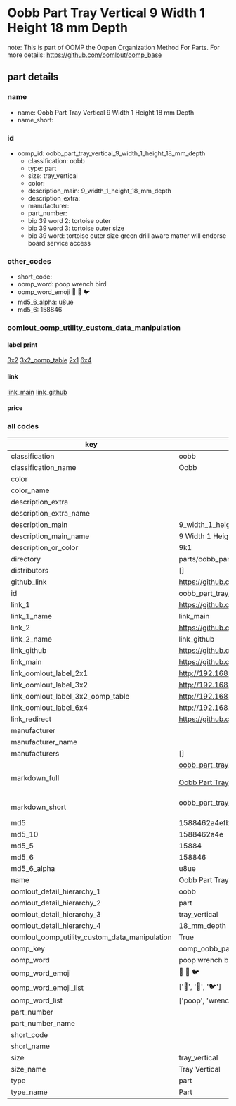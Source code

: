 # Oobb Part Tray Vertical 9 Width 1 Height 18 mm Depth  

note: This is part of OOMP the Oopen Organization Method For Parts. For more details: https://github.com/oomlout/oomp_base

##  part details
  







### name
* name: Oobb Part Tray Vertical 9 Width 1 Height 18 mm Depth
* name_short: 
### id
* oomp_id: oobb_part_tray_vertical_9_width_1_height_18_mm_depth
  * classification: oobb
  * type: part
  * size: tray_vertical
  * color: 
  * description_main: 9_width_1_height_18_mm_depth
  * description_extra: 
  * manufacturer: 
  * part_number: 
  * bip 39 word 2: tortoise outer
  * bip 39 word 3: tortoise outer size
  * bip 39 word: tortoise outer size green drill aware matter will endorse board service access

### other_codes
* short_code: 
* oomp_word: poop wrench bird
* oomp_word_emoji :poop: :wrench: :bird:
* md5_6_alpha: u8ue
* md5_6: 158846






### oomlout_oomp_utility_custom_data_manipulation
#### label print
[3x2](http://192.168.1.245:1112/?label=oomp%20u8ue)
[3x2_oomp_table](http://192.168.1.108:1112/?label=oomp%20u8ue)
[2x1](http://192.168.1.242:1112/?label=oomp%20u8ue)
[6x4](http://192.168.1.55:1112/?label=oomp%20u8ue)    

#### link

[link_main](https://github.com/oomlout/oomlout_oomp_version_1_messy/tree/main/parts/oobb_part_tray_vertical_9_width_1_height_18_mm_depth) [link_github](https://github.com/oomlout/oomlout_oomp_version_1_messy/tree/main/parts/oobb_part_tray_vertical_9_width_1_height_18_mm_depth)                             

#### price







### all codes 
| key | value |  
| --- | --- |  
| classification | oobb |  
| classification_name | Oobb |  
| color |  |  
| color_name |  |  
| description_extra |  |  
| description_extra_name |  |  
| description_main | 9_width_1_height_18_mm_depth |  
| description_main_name | 9 Width 1 Height 18 mm Depth |  
| description_or_color | 9k1 |  
| directory | parts/oobb_part_tray_vertical_9_width_1_height_18_mm_depth |  
| distributors | [] |  
| github_link | https://github.com/oomlout/oomlout_oomp_part_src/tree/main/parts/oobb_part_tray_vertical_9_width_1_height_18_mm_depth |  
| id | oobb_part_tray_vertical_9_width_1_height_18_mm_depth |  
| link_1 | https://github.com/oomlout/oomlout_oomp_version_1_messy/tree/main/parts/oobb_part_tray_vertical_9_width_1_height_18_mm_depth |  
| link_1_name | link_main |  
| link_2 | https://github.com/oomlout/oomlout_oomp_version_1_messy/tree/main/parts/oobb_part_tray_vertical_9_width_1_height_18_mm_depth |  
| link_2_name | link_github |  
| link_github | https://github.com/oomlout/oomlout_oomp_version_1_messy/tree/main/parts/oobb_part_tray_vertical_9_width_1_height_18_mm_depth |  
| link_main | https://github.com/oomlout/oomlout_oomp_version_1_messy/tree/main/parts/oobb_part_tray_vertical_9_width_1_height_18_mm_depth |  
| link_oomlout_label_2x1 | http://192.168.1.242:1112/?label=oomp%20u8ue |  
| link_oomlout_label_3x2 | http://192.168.1.245:1112/?label=oomp%20u8ue |  
| link_oomlout_label_3x2_oomp_table | http://192.168.1.108:1112/?label=oomp%20u8ue |  
| link_oomlout_label_6x4 | http://192.168.1.55:1112/?label=oomp%20u8ue |  
| link_redirect | https://github.com/oomlout/oomlout_oomp_version_1_messy/tree/main/parts/oobb_part_tray_vertical_9_width_1_height_18_mm_depth |  
| manufacturer |  |  
| manufacturer_name |  |  
| manufacturers | [] |  
| markdown_full | [oobb_part_tray_vertical_9_width_1_height_18_mm_depth](none)<br>[](none)<br>[Oobb Part Tray Vertical 9 Width 1 Height 18 Mm Depth](none)<br><br> |  
| markdown_short | [oobb_part_tray_vertical_9_width_1_height_18_mm_depth](none)<br><br> |  
| md5 | 1588462a4efb31284121766593e7572c |  
| md5_10 | 1588462a4e |  
| md5_5 | 15884 |  
| md5_6 | 158846 |  
| md5_6_alpha | u8ue |  
| name | Oobb Part Tray Vertical 9 Width 1 Height 18 mm Depth |  
| oomlout_detail_hierarchy_1 | oobb |  
| oomlout_detail_hierarchy_2 | part |  
| oomlout_detail_hierarchy_3 | tray_vertical |  
| oomlout_detail_hierarchy_4 | 18_mm_depth |  
| oomlout_oomp_utility_custom_data_manipulation | True |  
| oomp_key | oomp_oobb_part_tray_vertical_9_width_1_height_18_mm_depth |  
| oomp_word | poop wrench bird |  
| oomp_word_emoji | :poop: :wrench: :bird: |  
| oomp_word_emoji_list | [':poop:', ':wrench:', ':bird:'] |  
| oomp_word_list | ['poop', 'wrench', 'bird'] |  
| part_number |  |  
| part_number_name |  |  
| short_code |  |  
| short_name |  |  
| size | tray_vertical |  
| size_name | Tray Vertical |  
| type | part |  
| type_name | Part |  
